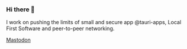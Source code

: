 ### Hi there 👋

I work on pushing the limits of small and secure app @tauri-apps, Local First Software and peer-to-peer networking.

<!--
**JonasKruckenberg/JonasKruckenberg** is a ✨ _special_ ✨ repository because its `README.md` (this file) appears on your GitHub profile.

Here are some ideas to get you started:

- 🔭 I’m currently working on ...
- 🌱 I’m currently learning ...
- 👯 I’m looking to collaborate on ...
- 🤔 I’m looking for help with ...
- 💬 Ask me about ...
- 📫 How to reach me: ...
- 😄 Pronouns: ...
- ⚡ Fun fact: ...
-->

<a rel="me" href="https://mas.to/@unsafe">Mastodon</a>
